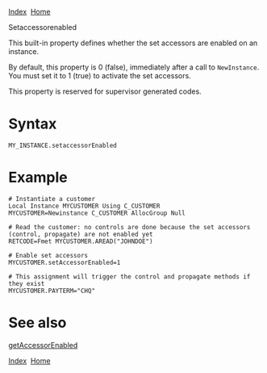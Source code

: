 [Index](index.html)  [Home](getting-started_home.html)

Setaccessorenabled

This built-in property defines whether the set accessors are enabled on an instance.

By default, this property is 0 (false), immediately after a call to `NewInstance`. You must set it to 1 (true) to activate the set accessors.

This property is reserved for supervisor generated codes.

# Syntax

```
MY_INSTANCE.setaccessorEnabled
```

# Example

```
# Instantiate a customer
Local Instance MYCUSTOMER Using C_CUSTOMER
MYCUSTOMER=Newinstance C_CUSTOMER AllocGroup Null

# Read the customer: no controls are done because the set accessors (control, propagate) are not enabled yet
RETCODE=Fmet MYCUSTOMER.AREAD("JOHNDOE")

# Enable set accessors
MYCUSTOMER.setAccessorEnabled=1

# This assignment will trigger the control and propagate methods if they exist
MYCUSTOMER.PAYTERM="CHQ"
```

# See also

[getAccessorEnabled](4gl_getaccessorenabled.html)

  

[Index](index.html)  [Home](getting-started_home.html)